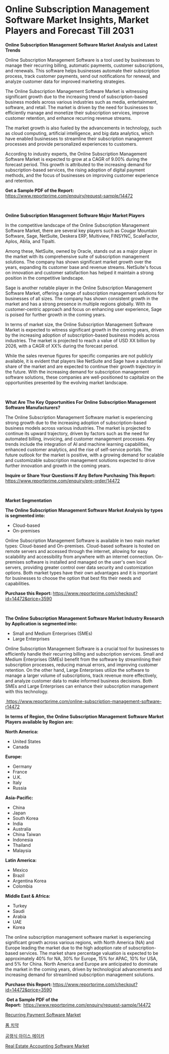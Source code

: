 <p><h1>Online Subscription Management Software Market Insights, Market Players and Forecast Till 2031</h1></p><p><strong>Online Subscription Management Software Market Analysis and Latest Trends</strong></p>
<p><p>Online Subscription Management Software is a tool used by businesses to manage their recurring billing, automatic payments, customer subscriptions, and renewals. This software helps businesses automate their subscription process, track customer payments, send out notifications for renewal, and analyze customer data for improved marketing strategies.</p><p>The Online Subscription Management Software Market is witnessing significant growth due to the increasing trend of subscription-based business models across various industries such as media, entertainment, software, and retail. The market is driven by the need for businesses to efficiently manage and monetize their subscription services, improve customer retention, and enhance recurring revenue streams.</p><p>The market growth is also fueled by the advancements in technology, such as cloud computing, artificial intelligence, and big data analytics, which have enabled businesses to streamline their subscription management processes and provide personalized experiences to customers.</p><p>According to industry experts, the Online Subscription Management Software Market is expected to grow at a CAGR of 9.00% during the forecast period. This growth is attributed to the increasing demand for subscription-based services, the rising adoption of digital payment methods, and the focus of businesses on improving customer experience and retention.</p></p>
<p><strong>Get a Sample PDF of the Report:&nbsp;</strong> <a href="https://www.reportprime.com/enquiry/request-sample/14472">https://www.reportprime.com/enquiry/request-sample/14472</a></p>
<p>&nbsp;</p>
<p><strong>Online Subscription Management Software Major Market Players</strong></p>
<p><p>In the competitive landscape of the Online Subscription Management Software Market, there are several key players such as Cougar Mountain Software, Sage, NetSuite, Deskera ERP, Multiview, FINSYNC, ScaleFactor, Aplos, Abila, and Tipalti. </p><p>Among these, NetSuite, owned by Oracle, stands out as a major player in the market with its comprehensive suite of subscription management solutions. The company has shown significant market growth over the years, expanding its customer base and revenue streams. NetSuite's focus on innovation and customer satisfaction has helped it maintain a strong position in the competitive landscape.</p><p>Sage is another notable player in the Online Subscription Management Software Market, offering a range of subscription management solutions for businesses of all sizes. The company has shown consistent growth in the market and has a strong presence in multiple regions globally. With its customer-centric approach and focus on enhancing user experience, Sage is poised for further growth in the coming years.</p><p>In terms of market size, the Online Subscription Management Software Market is expected to witness significant growth in the coming years, driven by the increasing adoption of subscription-based business models across industries. The market is projected to reach a value of USD XX billion by 2026, with a CAGR of XX% during the forecast period.</p><p>While the sales revenue figures for specific companies are not publicly available, it is evident that players like NetSuite and Sage have a substantial share of the market and are expected to continue their growth trajectory in the future. With the increasing demand for subscription management software solutions, these companies are well-positioned to capitalize on the opportunities presented by the evolving market landscape.</p></p>
<p>&nbsp;</p>
<p><strong>What Are The Key Opportunities For Online Subscription Management Software Manufacturers?</strong></p>
<p><p>The Online Subscription Management Software market is experiencing strong growth due to the increasing adoption of subscription-based business models across various industries. The market is projected to continue its upward trajectory, driven by factors such as the need for automated billing, invoicing, and customer management processes. Key trends include the integration of AI and machine learning capabilities, enhanced customer analytics, and the rise of self-service portals. The future outlook for the market is positive, with a growing demand for scalable and customizable subscription management solutions expected to drive further innovation and growth in the coming years.</p></p>
<p><strong>Inquire or Share Your Questions If Any Before Purchasing This Report:</strong> <a href="https://www.reportprime.com/enquiry/pre-order/14472">https://www.reportprime.com/enquiry/pre-order/14472</a></p>
<p>&nbsp;</p>
<p><strong>Market Segmentation</strong></p>
<p><strong>The Online Subscription Management Software Market Analysis by types is segmented into:</strong></p>
<p><ul><li>Cloud-based</li><li>On-premises</li></ul></p>
<p><p>Online Subscription Management Software is available in two main market types: Cloud-based and On-premises. Cloud-based software is hosted on remote servers and accessed through the internet, allowing for easy scalability and accessibility from anywhere with an internet connection. On-premises software is installed and managed on the user's own local servers, providing greater control over data security and customization options. Both market types have their own advantages and it is important for businesses to choose the option that best fits their needs and capabilities.</p></p>
<p><strong>Purchase this Report:&nbsp;</strong><a href="https://www.reportprime.com/checkout?id=14472&price=3590">https://www.reportprime.com/checkout?id=14472&price=3590</a></p>
<p>&nbsp;</p>
<p><strong>The Online Subscription Management Software Market Industry Research by Application is segmented into:</strong></p>
<p><ul><li>Small and Medium Enterprises (SMEs)</li><li>Large Enterprises</li></ul></p>
<p><p>Online Subscription Management Software is a crucial tool for businesses to efficiently handle their recurring billing and subscription services. Small and Medium Enterprises (SMEs) benefit from the software by streamlining their subscription processes, reducing manual errors, and improving customer retention. On the other hand, Large Enterprises utilize the software to manage a larger volume of subscriptions, track revenue more effectively, and analyze customer data to make informed business decisions. Both SMEs and Large Enterprises can enhance their subscription management with this technology.</p></p>
<p><a href="https://www.reportprime.com/online-subscription-management-software-r14472">&nbsp;https://www.reportprime.com/online-subscription-management-software-r14472</a></p>
<p><strong>In terms of Region, the Online Subscription Management Software Market Players available by Region are:</strong></p>
<p>
    <p> <strong> North America: </strong>
        <ul>
            <li>United States</li>
            <li>Canada</li>
        </ul>
        </p> 
    <p> <strong> Europe: </strong>
        <ul>
            <li>Germany</li>
            <li>France</li>
            <li>U.K.</li>
            <li>Italy</li>
            <li>Russia</li>
        </ul>
        </p> 
    <p> <strong> Asia-Pacific: </strong>
        <ul>
            <li>China</li>
            <li>Japan</li>
            <li>South Korea</li>
            <li>India</li>
            <li>Australia</li>
            <li>China Taiwan</li>
            <li>Indonesia</li>
            <li>Thailand</li>
            <li>Malaysia</li>
        </ul>
        </p> 
    <p> <strong> Latin America: </strong>
        <ul>
            <li>Mexico</li>
            <li>Brazil</li>
            <li>Argentina Korea</li>
            <li>Colombia</li>
        </ul>
        </p> 
    <p> <strong> Middle East & Africa: </strong>
        <ul>
            <li>Turkey</li>
            <li>Saudi</li>
            <li>Arabia</li>
            <li>UAE</li>
            <li>Korea</li>
        </ul>
    </p>
    </p>
<p><p>The online subscription management software market is experiencing significant growth across various regions, with North America (NA) and Europe leading the market due to the high adoption rate of subscription-based services. The market share percentage valuation is expected to be approximately 40% for NA, 30% for Europe, 15% for APAC, 10% for USA, and 5% for China. North America and Europe are anticipated to dominate the market in the coming years, driven by technological advancements and increasing demand for streamlined subscription management solutions.</p></p>
<p><strong>Purchase this Report: </strong><a href="https://www.reportprime.com/checkout?id=14472&price=3590">https://www.reportprime.com/checkout?id=14472&price=3590</a></p>
<p>&nbsp;<strong>Get a Sample PDF of the Report:&nbsp;&nbsp;</strong><a href="https://www.reportprime.com/enquiry/request-sample/14472">https://www.reportprime.com/enquiry/request-sample/14472</a></p>
<p><strong></strong></p>
<p><p><a href="https://github.com/kathiaseamanalvaradovlprc2h/Market-Research-Report-List-2/blob/main/recurring-payment-software-market.md">Recurring Payment Software Market</a></p><p><a href="https://github.com/valroy852/Market-Research-Report-List-1/blob/main/998421375385.md">폼 치약</a></p><p><a href="https://github.com/RonSpencer61/Market-Research-Report-List-1/blob/main/158861775386.md">공랭식 아이스 메이커</a></p><p><a href="https://github.com/wusalecollins540tpqoz/Market-Research-Report-List-2/blob/main/real-estate-accounting-software-market.md">Real Estate Accounting Software Market</a></p></p>